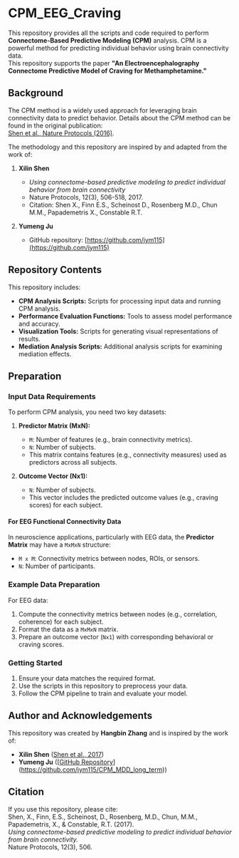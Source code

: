 # CPM_EEG_Craving

This repository provides all the scripts and code required to perform **Connectome-Based Predictive Modeling (CPM)** analysis. CPM is a powerful method for predicting individual behavior using brain connectivity data.  
This repository supports the paper **"An Electroencephalography Connectome Predictive Model of Craving for Methamphetamine."**

## Background

The CPM method is a widely used approach for leveraging brain connectivity data to predict behavior. Details about the CPM method can be found in the original publication:  
[Shen et al., Nature Protocols (2016)](https://www.nature.com/articles/nprot.2016.178.pdf).

The methodology and this repository are inspired by and adapted from the work of:  
1. **Xilin Shen**  
   - *Using connectome-based predictive modeling to predict individual behavior from brain connectivity*  
   - Nature Protocols, 12(3), 506-518, 2017.  
   - Citation: Shen X., Finn E.S., Scheinost D., Rosenberg M.D., Chun M.M., Papademetris X., Constable R.T.

2. **Yumeng Ju**  
   - GitHub repository: [https://github.com/jym115](https://github.com/jym115)

## Repository Contents

This repository includes:
- **CPM Analysis Scripts:** Scripts for processing input data and running CPM analysis.  
- **Performance Evaluation Functions:** Tools to assess model performance and accuracy.  
- **Visualization Tools:** Scripts for generating visual representations of results.  
- **Mediation Analysis Scripts:** Additional analysis scripts for examining mediation effects.

## Preparation

### Input Data Requirements
To perform CPM analysis, you need two key datasets:

1. **Predictor Matrix (MxN):**  
   - `M`: Number of features (e.g., brain connectivity metrics).  
   - `N`: Number of subjects.  
   - This matrix contains features (e.g., connectivity measures) used as predictors across all subjects.

2. **Outcome Vector (Nx1):**  
   - `N`: Number of subjects.  
   - This vector includes the predicted outcome values (e.g., craving scores) for each subject.

#### For EEG Functional Connectivity Data
In neuroscience applications, particularly with EEG data, the **Predictor Matrix** may have a `MxMxN` structure:
- `M x M`: Connectivity metrics between nodes, ROIs, or sensors.  
- `N`: Number of participants.

### Example Data Preparation
For EEG data:
1. Compute the connectivity metrics between nodes (e.g., correlation, coherence) for each subject.
2. Format the data as a `MxMxN` matrix.
3. Prepare an outcome vector (`Nx1`) with corresponding behavioral or craving scores.

### Getting Started
1. Ensure your data matches the required format.
2. Use the scripts in this repository to preprocess your data.
3. Follow the CPM pipeline to train and evaluate your model.

## Author and Acknowledgements

This repository was created by **Hangbin Zhang** and is inspired by the work of:  
- **Xilin Shen** ([Shen et al., 2017](https://www.nature.com/articles/nprot.2016.178.pdf))  
- **Yumeng Ju** ([[GitHub Repository](https://github.com/jym115)](https://github.com/jym115/CPM_MDD_long_term))

## Citation

If you use this repository, please cite:  
Shen, X., Finn, E.S., Scheinost, D., Rosenberg, M.D., Chun, M.M., Papademetris, X., & Constable, R.T. (2017).  
*Using connectome-based predictive modeling to predict individual behavior from brain connectivity.*  
Nature Protocols, 12(3), 506.

